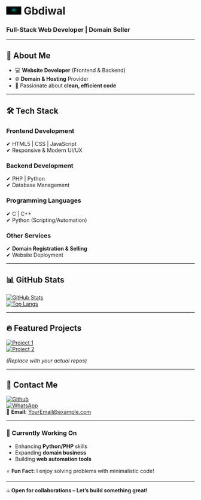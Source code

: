 # <img src="https://raw.githubusercontent.com/AKING110/AKING110/main/logo/wallpaperbetter_(1).jpg" width="40px"> **Gbdiwal**  
### **Full-Stack Web Developer | Domain Seller**  

---

## 📌 **About Me**  
- 💻 **Website Developer** (Frontend & Backend)  
- 🌐 **Domain & Hosting** Provider  
- 🔧 Passionate about **clean, efficient code**  

---

## 🛠 **Tech Stack**  
### **Frontend Development**  
✔ HTML5 | CSS | JavaScript  
✔ Responsive & Modern UI/UX  

### **Backend Development**  
✔ PHP | Python  
✔ Database Management  

### **Programming Languages**  
✔ C | C++  
✔ Python (Scripting/Automation)  

### **Other Services**  
✔ **Domain Registration & Selling**  
✔ Website Deployment  

---

## 📊 **GitHub Stats**  
[![GitHub Stats](https://github-readme-stats.vercel.app/api?username=gbdiwal&show_icons=true&theme=dark)](https://github.com/gbdiwal)  
[![Top Langs](https://github-readme-stats.vercel.app/api/top-langs/?username=gbdiwal&layout=compact)](https://github.com/gbdiwal)  

---

## 🔥 **Featured Projects**  
[![Project 1](https://github-readme-stats.vercel.app/api/pin/?username=gbdiwal&repo=REPO_NAME&theme=vision-friendly-dark)](LINK_TO_REPO)  
[![Project 2](https://github-readme-stats.vercel.app/api/pin/?username=gbdiwal&repo=REPO_NAME&theme=vision-friendly-dark)](LINK_TO_REPO)  

*(Replace with your actual repos)*  

---

## 📱 **Contact Me**  
[![Github](https://img.shields.io/badge/GitHub-gbdiwal-black?style=flat-square&logo=github)](https://github.com/gbdiwal)  
[![WhatsApp](https://img.shields.io/badge/WhatsApp-Gbdiwal-green?style=flat-square&logo=whatsapp)](YOUR_WHATSAPP_LINK)  
📧 **Email:** [YourEmail@example.com](mailto:YourEmail@example.com)  

---

### 🎯 **Currently Working On**  
- Enhancing **Python/PHP** skills  
- Expanding **domain business**  
- Building **web automation tools**  

⭐ **Fun Fact:** I enjoy solving problems with minimalistic code!  

---

🔝 **Open for collaborations – Let’s build something great!**  
